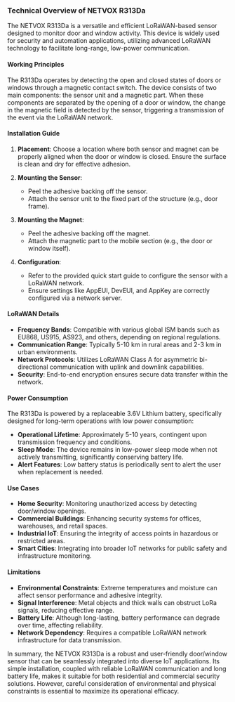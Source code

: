 ### Technical Overview of NETVOX R313Da

The NETVOX R313Da is a versatile and efficient LoRaWAN-based sensor designed to monitor door and window activity. This device is widely used for security and automation applications, utilizing advanced LoRaWAN technology to facilitate long-range, low-power communication.

#### Working Principles

The R313Da operates by detecting the open and closed states of doors or windows through a magnetic contact switch. The device consists of two main components: the sensor unit and a magnetic part. When these components are separated by the opening of a door or window, the change in the magnetic field is detected by the sensor, triggering a transmission of the event via the LoRaWAN network.

#### Installation Guide

1. **Placement**: Choose a location where both sensor and magnet can be properly aligned when the door or window is closed. Ensure the surface is clean and dry for effective adhesion.

2. **Mounting the Sensor**: 
   - Peel the adhesive backing off the sensor.
   - Attach the sensor unit to the fixed part of the structure (e.g., door frame).

3. **Mounting the Magnet**:
   - Peel the adhesive backing off the magnet.
   - Attach the magnetic part to the mobile section (e.g., the door or window itself).

4. **Configuration**:
   - Refer to the provided quick start guide to configure the sensor with a LoRaWAN network.
   - Ensure settings like AppEUI, DevEUI, and AppKey are correctly configured via a network server.

#### LoRaWAN Details

- **Frequency Bands**: Compatible with various global ISM bands such as EU868, US915, AS923, and others, depending on regional regulations.
- **Communication Range**: Typically 5-10 km in rural areas and 2-3 km in urban environments.
- **Network Protocols**: Utilizes LoRaWAN Class A for asymmetric bi-directional communication with uplink and downlink capabilities.
- **Security**: End-to-end encryption ensures secure data transfer within the network.

#### Power Consumption

The R313Da is powered by a replaceable 3.6V Lithium battery, specifically designed for long-term operations with low power consumption:

- **Operational Lifetime**: Approximately 5-10 years, contingent upon transmission frequency and conditions.
- **Sleep Mode**: The device remains in low-power sleep mode when not actively transmitting, significantly conserving battery life.
- **Alert Features**: Low battery status is periodically sent to alert the user when replacement is needed.

#### Use Cases

- **Home Security**: Monitoring unauthorized access by detecting door/window openings.
- **Commercial Buildings**: Enhancing security systems for offices, warehouses, and retail spaces.
- **Industrial IoT**: Ensuring the integrity of access points in hazardous or restricted areas.
- **Smart Cities**: Integrating into broader IoT networks for public safety and infrastructure monitoring.

#### Limitations

- **Environmental Constraints**: Extreme temperatures and moisture can affect sensor performance and adhesive integrity.
- **Signal Interference**: Metal objects and thick walls can obstruct LoRa signals, reducing effective range.
- **Battery Life**: Although long-lasting, battery performance can degrade over time, affecting reliability.
- **Network Dependency**: Requires a compatible LoRaWAN network infrastructure for data transmission.

In summary, the NETVOX R313Da is a robust and user-friendly door/window sensor that can be seamlessly integrated into diverse IoT applications. Its simple installation, coupled with reliable LoRaWAN communication and long battery life, makes it suitable for both residential and commercial security solutions. However, careful consideration of environmental and physical constraints is essential to maximize its operational efficacy.